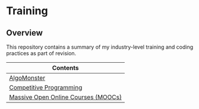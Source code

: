 # Training

## Overview
This repository contains a summary of my industry-level training and coding practices as part of revision.

| Contents                                                                                         |
|--------------------------------------------------------------------------------------------------|
| [AlgoMonster](https://github.com/shumarb/algomonster)                                            |
| [Competitive Programming](https://github.com/shumarb/training/tree/main/competitive-programming) |
| [Massive Open Online Courses (MOOCs)](https://github.com/shumarb/training/tree/main/mooc)        |
